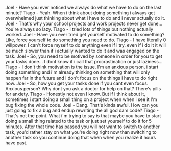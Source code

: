 Joel - Have you ever noticed we always do what we have to do on the last minute?
Tiago - Yeah. When i think about doing something i always get overwhelmed just thinking about what i have to do and i never actually do it.
Joel - That's why your school projects and work projects never get done... You're always so lazy.
Tiago - I tried lots of things but nothing actually worked.
Joel - Have you ever tried get yourself motivated to do something? Like, force yourself to do something you need to do.
Tiago - I have literally 0 willpower. I can't force myself to do anything even if i try. even if i do it it will be much slower than if i actually wanted to do it and was engaged on the task.
Joel - So, you need to be motived by someone in order for you to get your tasks done... I dont know if i call that procrastination or just laziness...
Tiago - I don't think motivation is the issue. I'm an anxious person, i start doing something and i'm already thinking on something that will only happen far in the future and i don't focus on the things i have to do right now.
Joel - So, how you get your tasks done if you cant even focus. Anxious person? Why dont you ask a doctor for help on that? There's pills for anxiety.
Tiago - Honestly not even I know. But if i think about it, sometimes i start doing a small thing on a project when when i see it I'm bug fixing the whole code.
Joel - Dang. That's kinda awful. How can you just going to fix a bug and endup rewriting the all god dam code?
Tiago - That's not the point. What i'm trying to say is that maybe you have to start doing a small thing related to the task or just set yourself to do it for 5 minutes. After that time has passed you will not want to switch to another task, you'd rather stay on what you're doing right now than switching to another task so you continue doing that when when you realize it hours have past.
